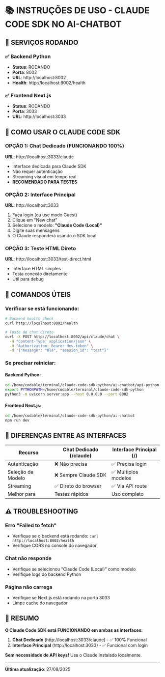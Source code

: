 # 📚 INSTRUÇÕES DE USO - CLAUDE CODE SDK NO AI-CHATBOT

## 🚀 SERVIÇOS RODANDO

### ✅ Backend Python
- **Status**: RODANDO
- **Porta**: 8002
- **URL**: http://localhost:8002
- **Health**: http://localhost:8002/health

### ✅ Frontend Next.js
- **Status**: RODANDO
- **Porta**: 3033
- **URL**: http://localhost:3033

## 🎯 COMO USAR O CLAUDE CODE SDK

### OPÇÃO 1: Chat Dedicado (FUNCIONANDO 100%)
**URL**: http://localhost:3033/claude

- Interface dedicada para Claude SDK
- Não requer autenticação
- Streaming visual em tempo real
- **RECOMENDADO PARA TESTES**

### OPÇÃO 2: Interface Principal
**URL**: http://localhost:3033

1. Faça login (ou use modo Guest)
2. Clique em "New chat"
3. Selecione o modelo: **"Claude Code (Local)"**
4. Digite suas mensagens
5. O Claude responderá usando o SDK local

### OPÇÃO 3: Teste HTML Direto
**URL**: http://localhost:3033/test-direct.html

- Interface HTML simples
- Testa conexão diretamente
- Útil para debug

## 🔧 COMANDOS ÚTEIS

### Verificar se está funcionando:
```bash
# Backend health check
curl http://localhost:8002/health

# Teste de chat direto
curl -X POST http://localhost:8002/api/claude/chat \
  -H "Content-Type: application/json" \
  -H "Authorization: Bearer dev-token" \
  -d '{"message": "Olá", "session_id": "test"}'
```

### Se precisar reiniciar:

#### Backend Python:
```bash
cd /home/codable/terminal/claude-code-sdk-python/ai-chatbot/api-python
export PYTHONPATH=/home/codable/terminal/claude-code-sdk-python
python3 -m uvicorn server:app --host 0.0.0.0 --port 8002
```

#### Frontend Next.js:
```bash
cd /home/codable/terminal/claude-code-sdk-python/ai-chatbot
npm run dev
```

## 🎨 DIFERENÇAS ENTRE AS INTERFACES

| Recurso | Chat Dedicado (/claude) | Interface Principal (/) |
|---------|-------------------------|-------------------------|
| Autenticação | ❌ Não precisa | ✅ Precisa login |
| Seleção de Modelo | ❌ Sempre Claude SDK | ✅ Múltiplos modelos |
| Streaming | ✅ Direto do browser | ✅ Via API route |
| Melhor para | Testes rápidos | Uso completo |

## ⚠️ TROUBLESHOOTING

### Erro "Failed to fetch"
- Verifique se o backend está rodando: `curl http://localhost:8002/health`
- Verifique CORS no console do navegador

### Chat não responde
- Verifique se selecionou "Claude Code (Local)" como modelo
- Verifique logs do backend Python

### Página não carrega
- Verifique se Next.js está rodando na porta 3033
- Limpe cache do navegador

## 🎉 RESUMO

**O Claude Code SDK está FUNCIONANDO em ambas as interfaces:**

1. **Chat Dedicado** (http://localhost:3033/claude) - ✅ 100% Funcional
2. **Interface Principal** (http://localhost:3033) - ✅ Funcional com login

**Sem necessidade de API keys!** Usa o Claude instalado localmente.

---
**Última atualização**: 27/08/2025